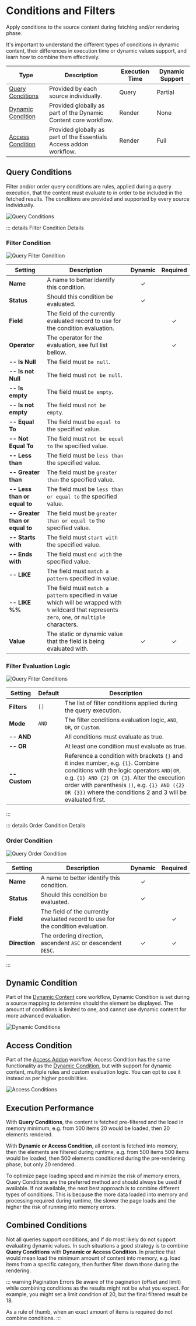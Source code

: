 # Conditions and Filters

Apply conditions to the source content during fetching and/or rendering phase.

It's important to understand the different types of conditions in dynamic content, their differences in execution time or dynamic values support, and learn how to combine them effectively.

| Type | Description | Execution Time | Dynamic Support |
| ---- | ----------- | -------------- | --------------- |
| [Query Conditions](#query-conditions) | Provided by each source individually. | Query | Partial |
| [Dynamic Condition](#dynamic-condition) | Provided globally as part of the Dynamic Content core workflow. | Render | None |
| [Access Condition](#access-condition) | Provided globally as part of the Essentials Access addon workflow. | Render | Full |

## Query Conditions

Filter and/or order query conditions are rules, applied during a query execution, that the content must evaluate to in order to be included in the fetched results. The conditions are provided and supported by every source individually.

![Query Conditions](./assets/query-conditions.webp)

::: details Filter Condition Details

### Filter Condition

![Query Filter Condition](./assets/query-filter-condition.webp)

| Setting | Description | Dynamic | Required |
| ------- | ----------- | :-----: | :------: |
| **Name** | A name to better identify this condition. | &#x2713; |
| **Status** | Should this condition be evaluated. | &#x2713; |
| **Field** | The field of the currently evaluated record to use for the condition evaluation. | | &#x2713; |
| **Operator** | The operator for the evaluation, see full list bellow. | | &#x2713; |
| **-- Is Null** | The field must `be null`. |
| **-- Is not Null** | The field must `not be null`. |
| **-- Is empty** | The field must `be empty`. |
| **-- Is not empty** | The field must `not be empty`. |
| **-- Equal To** | The field must be `equal to` the specified value. |
| **-- Not Equal To** | The field must `not be equal to` the specified value. |
| **-- Less than** | The field must be `less than` the specified value. |
| **-- Greater than** | The field must be `greater than` the specified value. |
| **-- Less than or equal to** | The field must be `less than or equal to` the specified value. |
| **-- Greater than or equal to** | The field must be `greater than or equal to` the specified value. |
| **-- Starts with** | The field must `start with` the specified value. |
| **-- Ends with** | The field must `end with` the specified value. |
| **-- LIKE** | The field must `match a pattern` specified in value.  |
| **-- LIKE %%** | The field must `match a pattern` specified in value which will be wrapped with `%` wildcard that represents `zero`, `one`, or `multiple` characters. |
| **Value** | The static or dynamic value that the field is being evaluated with. | &#x2713; | &#x2713; |

### Filter Evaluation Logic

![Query Filter Conditions](./assets/query-filter-conditions.webp)

| Setting | Default | Description |
| ------- | ------- | ----------- |
| **Filters** | `[]` | The list of filter conditions applied during the query execution. |
| **Mode** | `AND` | The filter conditions evaluation logic, `AND`, `OR`, or `Custom`. |
| **-- AND** |  | All conditions must evaluate as true. |
| **-- OR** |  | At least one condition must evaluate as true. |
| **-- Custom** |  | Reference a condition with brackets `{}` and it index number, e.g. `{1}`. Combine conditions with the logic operators `AND\|OR`, e.g. `{1} AND {2} OR {3}`. Alter the execution order with parenthesis `()`, e.g. `{1} AND ({2} OR {3})` where the conditions 2 and 3 will be evaluated first. |

:::

::: details Order Condition Details

### Order Condition

![Query Order Condition](./assets/query-order-condition.webp)

| Setting | Description | Dynamic | Required |
| ------- | ----------- | :-----: | :------: |
| **Name** | A name to better identify this condition. | &#x2713; |
| **Status** | Should this condition be evaluated. | &#x2713; |
| **Field** | The field of the currently evaluated record to use for the condition evaluation. | | &#x2713; |
| **Direction** | The ordering direction, ascendent `ASC` or descendent `DESC`. | &#x2713; | &#x2713; |

:::

## Dynamic Condition

Part of the [Dynamic Content](https://yootheme.com/support/yootheme-pro/joomla/dynamic-content#dynamic-conditions) core workflow, Dynamic Condition is set during a source mapping to determine should the element be displayed. The amount of conditions is limited to one, and cannot use dynamic content for more advanced evaluation.

![Dynamic Conditions](./assets/dynamic-conditions.webp)

## Access Condition

Part of the [Access Addon](/essentials-for-yootheme-pro/addons/access) workflow, Access Condition has the same functionality as the [Dynamic Condition](#dynamic-condition), but with support for dynamic content, multiple rules and custom evaluation logic. You can opt to use it instead as per higher possibilities.

![Access Conditions](./assets/access-conditions.webp)

## Execution Performance

With **Query Conditions**, the content is fetched pre-filtered and the load in memory minimum, e.g. from 500 items 20 would be loaded, then 20 elements rendered.

With **Dynamic or Access Condition**, all content is fetched into memory, then the elements are filtered during runtime, e.g. from 500 items 500 items would be loaded, then 500 elements conditioned during the pre-rendering phase, but only 20 rendered.

To optimize page loading speed and minimize the risk of memory errors, Query Conditions are the preferred method and should always be used if available. If not available, the next best approach is to combine different types of conditions. This is because the more data loaded into memory and processing required during runtime, the slower the page loads and the higher the risk of running into memory errors.

## Combined Conditions

Not all queries support conditions, and if do most likely do not support evaluating dynamic values. In such situations a good strategy is to combine **Query Conditions** with **Dynamic or Access Condition**. In practice that would mean load the minimum amount of content into memory, e.g. load items from a specific category, then further filter down those during the rendering.

::: warning Pagination Errors
Be aware of the pagination (offset and limit) while combining conditions as the results might not be what you expect. For example, you might set a limit condition of 20, but the final filtered result be 18.

As a rule of thumb, when an exact amount of items is required do not combine conditions.
:::
